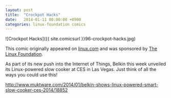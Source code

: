 ```yaml
---
layout: post
title:  "Crockpot Hacks"
date:   2014-01-11 00:00:00 +0900
categories: linux-foundation comics
---
```


![Crockpot Hacks]({{ site.comicsurl }}96-crockpot-hacks.jpg)

This comic originally appeared on [linux.com](https://www.linux.com) and was sponsored by [The Linux Foundation](https://www.linuxfoundation.org/).

As part of its new push into the Internet of Things, Belkin this week unveiled its Linux-powered slow cooker at CES in Las Vegas. Just think of all the ways you could use this!

http://www.muktware.com/2014/01/belkin-shows-linux-powered-smart-slow-cooker-ces-2014/18852
